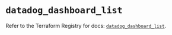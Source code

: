 # `datadog_dashboard_list`

Refer to the Terraform Registry for docs: [`datadog_dashboard_list`](https://registry.terraform.io/providers/datadog/datadog/3.52.0/docs/resources/dashboard_list).
